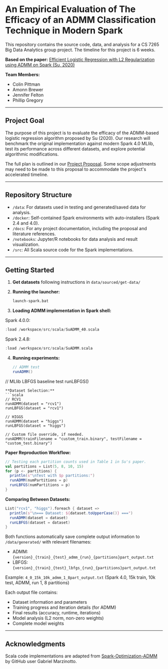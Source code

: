 # An Empirical Evaluation of The Efficacy of an ADMM Classification Technique in Modern Spark

This repository contains the source code, data, and analysis for a CS 7265 Big Data Analytics group project. The timeline for this project is 6 weeks. 

**Based on the paper:** [Efficient Logistic Regression with L2 Regularization using ADMM on Spark (Su, 2020)](https://dl.acm.org/doi/10.1145/3409073.3409077)

**Team Members:**

* Colin Pittman
* Amonn Brewer
* Jennifer Felton
* Phillip Gregory 

---

## Project Goal

The purpose of this project is to evaluate the efficacy of the ADMM-based logistic regression algorithm proposed by Su (2020). Our research will benchmark the original implementation against modern Spark 4.0 MLlib, test its performance across different datasets, and explore potential algorithmic modifications.

The full plan is outlined in our [Project Proposal](/docs/project-proposal.pdf). Some scope adjustments may need to be made to this proposal to accommodate the project's accelerated timeline.

---

## Repository Structure

- `/data`: For datasets used in testing and generated/saved data for analysis.
- `/docker`: Self-contained Spark environments with auto-installers (Spark 2.4 and 4.0).
- `/docs`: For any project documentation, including the proposal and literature references.
- `/notebooks`: Jupyter/R notebooks for data analysis and result visualization.
- `/src`: All Scala source code for the Spark implementations.

---

## Getting Started

1. **Get datasets** following instructions in `data/sourced/get-data/`

2. **Running the launcher:**
   
   ```bash
   launch-spark.bat
   ```

3. **Loading ADMM implementation in Spark shell:**

Spark 4.0.0:

```scala
:load /workspace/src/scala/SuADMM_40.scala
```

Spark 2.4.8:

```scala
:load /workspace/src/scala/SuADMM.scala
```

4. **Running experiments:**
   
   ```scala
   // ADMM test
   runADMM()
   ```

// MLlib LBFGS baseline test
runLBFGS()

```
**Dataset Selection:**
```scala
// RCV1
runADMM(dataset = "rcv1")
runLBFGS(dataset = "rcv1")

// HIGGS 
runADMM(dataset = "higgs") 
runLBFGS(dataset = "higgs")

// Custom file override, if needed.
runADMM(trainFilename = "custom_train.binary", testFilename = "custom_test.binary")
```

**Paper Reproduction Workflow:**

```scala
// Testing each partition counts used in Table 1 in Su's paper.
val partitions = List(5, 8, 10, 15)
for (p <- partitions) {
  println(s"\nTest with $p partitions:")
  runADMM(numPartitions = p)
  runLBFGS(numPartitions = p)
}
```

**Comparing Between Datasets:**

```scala
List("rcv1", "higgs").foreach { dataset =>
  println(s"\n=== Dataset: ${dataset.toUpperCase()} ===")
  runADMM(dataset = dataset)
  runLBFGS(dataset = dataset)
}
```

Both functions automatically save complete output information to `/data/generated/` with relevant filenames:

- ADMM: `{version}_{train}_{test}_admm_{run}_{partitions}part_output.txt`
- LBFGS: `{version}_{train}_{test}_lbfgs_{run}_{partitions}part_output.txt`

Example: `4_0_15k_10k_admm_1_8part_output.txt` (Spark 4.0, 15k train, 10k test, ADMM, run 1, 8 partitions)

Each output file contains:

- Dataset information and parameters
- Training progress and iteration details (for ADMM)
- Final results (accuracy, runtime, iterations)
- Model analysis (L2 norm, non-zero weights)
- Complete model weights

---

## Acknowledgments

Scala code implementations are adapted from [Spark-Optimization-ADMM](https://github.com/GMarzinotto/Spark-Optimization-ADMM) by GitHub user Gabriel Marzinotto.
